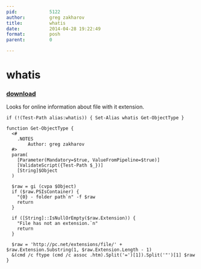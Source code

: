 ```yaml
---
pid:            5122
author:         greg zakharov
title:          whatis
date:           2014-04-28 19:22:49
format:         posh
parent:         0

---
```


# whatis

### [download](//scripts/5122.ps1)

Looks for online information about file with it extension.

```posh
if (!(Test-Path alias:whatis)) { Set-Alias whatis Get-ObjectType }

function Get-ObjectType {
  <#
    .NOTES
        Author: greg zakharov
  #>
  param(
    [Parameter(Mandatory=$true, ValueFromPipeline=$true)]
    [ValidateScript({Test-Path $_})]
    [String]$Object
  )
  
  $raw = gi (cvpa $Object)
  if ($raw.PSIsContainer) {
    "{0} - folder path`n" -f $raw
    return
  }
  
  if ([String]::IsNullOrEmpty($raw.Extension)) {
    "File has not an extension.`n"
    return
  }
  
  $raw = 'http://pc.net/extensions/file/' + $raw.Extension.Substring(1, $raw.Extension.Length - 1)
  &(cmd /c ftype (cmd /c assoc .htm).Split('=')[1]).Split('"')[1] $raw
}
```

